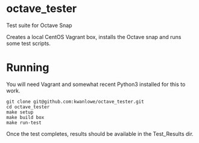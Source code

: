 # octave\_tester
Test suite for Octave Snap

Creates a local CentOS Vagrant box, installs the Octave snap and runs some test scripts.

# Running

You will need Vagrant and somewhat recent Python3 installed for this to work.

```
git clone git@github.com:kwanlowe/octave_tester.git
cd octave_tester
make setup
make build box   
make run-test
```

Once the test completes, results should be available in the Test\_Results dir.
